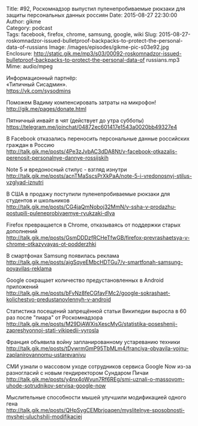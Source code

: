 Title: #92, Роскомнадзор выпустил пуленепробиваемые рюкзаки для защиты персональных данных россиян
Date: 2015-08-27 22:30:00
Author: gikme  
Category: podcast  
Tags: facebook, firefox, chrome, samsung, google, wiki
Slug: 2015-08-27-roskomnadzor-issued-bulletproof-backpacks-to-protect-the-personal-data-of-russians
Image: /images/episodes/gikme-pic-s03e92.jpg  
Enclosure: http://static.gik.me/mp3/s03/00092-roskomnadzor-issued-bulletproof-backpacks-to-protect-the-personal-data-of russians.mp3  
Mime: audio/mpeg

Информационный партнёр:  
«Типичный Сисадмин».  
<https://vk.com/sysodmins>

Поможем Вадиму компенсировать затраты на микрофон!  
<http://gik.me/pages/donate.html>

Пятничный инвайт в чят (действует до утра субботы)  
<https://telegram.me/joinchat/04872ec601417e1543a0020bb49327e4>

В Facebook отказались переносить персональные данные российских граждан в Россию  
<http://talk.gik.me/posts/4Pe3zJvbAC3dDA8Nt/v-facebook-otkazalis-perenosit-personalnye-dannye-rossijskih>

Note 5 и вредоносный стилус - взгляд изнутри  
<http://talk.gik.me/posts/acnTMaSscsPrXkPaA/note-5-i-vredonosnyj-stilus-vzglyad-iznutri>

В США в продажу поступили пуленепробиваемые рюкзаки для студентов и школьников  
<http://talk.gik.me/posts/CG4jaQmNoboj32MmN/v-ssha-v-prodazhu-postupili-puleneprobivaemye-ryukzaki-dlya>

Firefox превращается в Chrome, отказываясь от поддержки старых дополнений  
<http://talk.gik.me/posts/GsmDDDzfRCHeTfwGB/firefox-prevrashaetsya-v-chrome-otkazyvayas-ot-podderzhki>

В смартфонах Samsung появилась реклама  
<http://talk.gik.me/posts/ajgSqyeEMbcHDTGu7/v-smartfonah-samsung-poyavilas-reklama>

Google сокращает количество предустановленных в Android приложений  
<http://talk.gik.me/posts/bFvNz8feCGfavFMc2/google-sokrashaet-kolichestvo-predustanovlennyh-v-android>

Статистика посещений запрещённой статьи Википедии выросла в 60 раз после "пиара" от Роскомнадзора  
<http://talk.gik.me/posts/M29DjAWXisXescMyG/statistika-poseshenij-zapreshyonnoj-stati-vikipedii-vyrosla>

Франция объявила войну запланированному устареванию техники  
<http://talk.gik.me/posts/tDywrmGmP95TbMLm4/franciya-obyavila-vojnu-zaplanirovannomu-ustarevaniyu>

СМИ узнали о массовом уходе сотрудников сервиса Google Now из-за разногласий с новым гендиректором Сундаром Пичаи  
<http://talk.gik.me/posts/y4nx4oWvun7Rf6REg/smi-uznali-o-massovom-uhode-sotrudnikov-servisa-google-now>

Мыслительные способности мышей улучшили модификацией одного гена  
<http://talk.gik.me/posts/QHpSygCEMbrjoaqen/myslitelnye-sposobnosti-myshej-uluchshili-modifikaciej>
